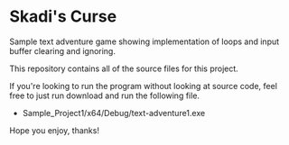 # Skadi's Curse
Sample text adventure game showing implementation of loops and input buffer clearing and ignoring.

This repository contains all of the source files for this project. 

If you're looking to run the program without looking at source code, feel free to just run download and run the following file. 
- Sample_Project1/x64/Debug/text-adventure1.exe

Hope you enjoy, thanks!
